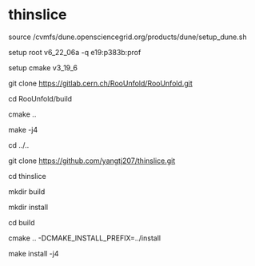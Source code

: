 # thinslice

source /cvmfs/dune.opensciencegrid.org/products/dune/setup_dune.sh

setup root v6_22_06a -q e19:p383b:prof

setup cmake v3_19_6

git clone https://gitlab.cern.ch/RooUnfold/RooUnfold.git

cd RooUnfold/build

cmake ..

make -j4

cd ../..

git clone https://github.com/yangtj207/thinslice.git

cd thinslice

mkdir build

mkdir install

cd build

cmake .. -DCMAKE_INSTALL_PREFIX=../install

make install -j4

